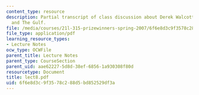 ```yaml
---
content_type: resource
description: Partial transcript of class discussion about Derek Walcott, The Castaway,
  and The Gulf.
file: /media/courses/21l-315-prizewinners-spring-2007/6f6e8d3c9f3578c288d5bd852529df3a_lect8.pdf
file_type: application/pdf
learning_resource_types:
- Lecture Notes
ocw_type: OCWFile
parent_title: Lecture Notes
parent_type: CourseSection
parent_uid: aae62227-5d8d-38ef-6856-1a930308f80d
resourcetype: Document
title: lect8.pdf
uid: 6f6e8d3c-9f35-78c2-88d5-bd852529df3a
---
```

